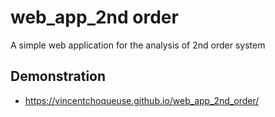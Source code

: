 # web_app_2nd order

A simple web application for the analysis of 2nd order system

## Demonstration

*  https://vincentchoqueuse.github.io/web_app_2nd_order/
